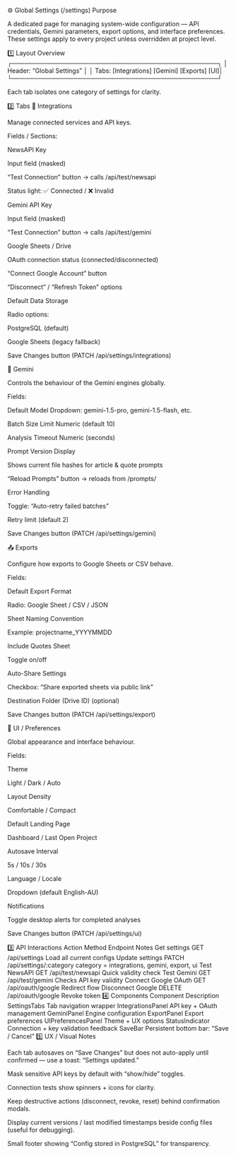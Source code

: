 ⚙️ Global Settings (/settings)
Purpose

A dedicated page for managing system-wide configuration — API credentials, Gemini parameters, export options, and interface preferences.
These settings apply to every project unless overridden at project level.

1️⃣ Layout Overview
┌───────────────────────────────────────────────┐
│   Header: “Global Settings”                   │
│   Tabs: [Integrations] [Gemini] [Exports] [UI]│
└───────────────────────────────────────────────┘


Each tab isolates one category of settings for clarity.

2️⃣ Tabs
🧩 Integrations

Manage connected services and API keys.

Fields / Sections:

NewsAPI Key

Input field (masked)

“Test Connection” button → calls /api/test/newsapi

Status light: ✅ Connected / ❌ Invalid

Gemini API Key

Input field (masked)

“Test Connection” button → calls /api/test/gemini

Google Sheets / Drive

OAuth connection status (connected/disconnected)

“Connect Google Account” button

“Disconnect” / “Refresh Token” options

Default Data Storage

Radio options:

PostgreSQL (default)

Google Sheets (legacy fallback)

Save Changes button (PATCH /api/settings/integrations)

🧠 Gemini

Controls the behaviour of the Gemini engines globally.

Fields:

Default Model
Dropdown: gemini-1.5-pro, gemini-1.5-flash, etc.

Batch Size Limit
Numeric (default 10)

Analysis Timeout
Numeric (seconds)

Prompt Version Display

Shows current file hashes for article & quote prompts

“Reload Prompts” button → reloads from /prompts/

Error Handling

Toggle: “Auto-retry failed batches”

Retry limit (default 2)

Save Changes button (PATCH /api/settings/gemini)

📤 Exports

Configure how exports to Google Sheets or CSV behave.

Fields:

Default Export Format

Radio: Google Sheet / CSV / JSON

Sheet Naming Convention

Example: projectname_YYYYMMDD

Include Quotes Sheet

Toggle on/off

Auto-Share Settings

Checkbox: “Share exported sheets via public link”

Destination Folder (Drive ID) (optional)

Save Changes button (PATCH /api/settings/export)

🎨 UI / Preferences

Global appearance and interface behaviour.

Fields:

Theme

Light / Dark / Auto

Layout Density

Comfortable / Compact

Default Landing Page

Dashboard / Last Open Project

Autosave Interval

5s / 10s / 30s

Language / Locale

Dropdown (default English-AU)

Notifications

Toggle desktop alerts for completed analyses

Save Changes button (PATCH /api/settings/ui)

3️⃣ API Interactions
Action	Method	Endpoint	Notes
Get settings	GET	/api/settings	Load all current configs
Update settings	PATCH	/api/settings/:category	category = integrations, gemini, export, ui
Test NewsAPI	GET	/api/test/newsapi	Quick validity check
Test Gemini	GET	/api/test/gemini	Checks API key validity
Connect Google OAuth	GET	/api/oauth/google	Redirect flow
Disconnect Google	DELETE	/api/oauth/google	Revoke token
4️⃣ Components
Component	Description
SettingsTabs	Tab navigation wrapper
IntegrationsPanel	API key + OAuth management
GeminiPanel	Engine configuration
ExportPanel	Export preferences
UIPreferencesPanel	Theme + UX options
StatusIndicator	Connection + key validation feedback
SaveBar	Persistent bottom bar: “Save / Cancel”
5️⃣ UX / Visual Notes

Each tab autosaves on “Save Changes” but does not auto-apply until confirmed — use a toast: “Settings updated.”

Mask sensitive API keys by default with “show/hide” toggles.

Connection tests show spinners + icons for clarity.

Keep destructive actions (disconnect, revoke, reset) behind confirmation modals.

Display current versions / last modified timestamps beside config files (useful for debugging).

Small footer showing “Config stored in PostgreSQL” for transparency.
